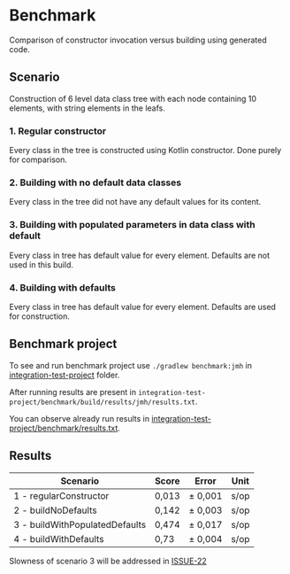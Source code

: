 # Benchmark
Comparison of constructor invocation versus building using generated code.

## Scenario
Construction of 6 level data class tree with each node containing 10 elements, with string elements in the leafs.

### 1. Regular constructor 
Every class in the tree is constructed using Kotlin constructor. Done purely for comparison.

### 2. Building with no default data classes
Every class in the tree did not have any default values for its content.

### 3. Building with populated parameters in data class with default
Every class in tree has default value for every element. Defaults are not used in this build.

### 4. Building with defaults
Every class in tree has default value for every element. Defaults are used for construction.

## Benchmark project
To see and run benchmark project use `./gradlew benchmark:jmh` in 
[integration-test-project](../integration-test-project) folder.

After running results are present in 
`integration-test-project/benchmark/build/results/jmh/results.txt`.

You can observe already run results in 
[integration-test-project/benchmark/results.txt](../integration-test-project/benchmark/results.txt).

## Results
|Scenario|Score|Error|Unit|
|--------|-----|-----|----|
|1 - regularConstructor|0,013| ± 0,001|s/op|
|2 - buildNoDefaults|0,142|± 0,003|s/op|
|3 - buildWithPopulatedDefaults|0,474|± 0,017|s/op|
|4 - buildWithDefaults|0,73|± 0,004|s/op|

Slowness of scenario 3 will be addressed in [ISSUE-22](https://github.com/Virelion/buildata/issues/22)
